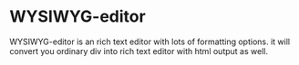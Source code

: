 # WYSIWYG-editor
WYSIWYG-editor is an rich text editor with lots of formatting options. it will convert you ordinary div into rich text editor with html output as well.
